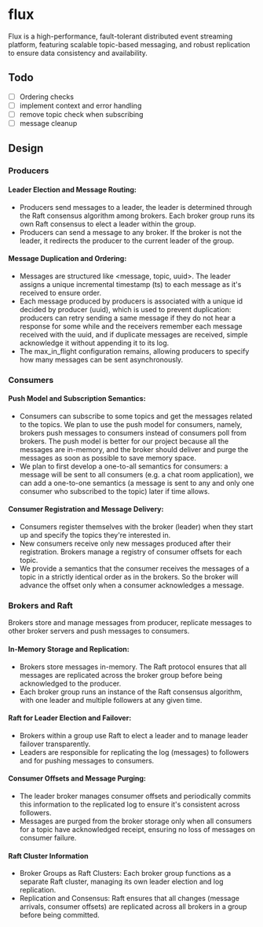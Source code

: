 # flux
Flux is a high-performance, fault-tolerant distributed event streaming platform, featuring scalable topic-based messaging, and robust replication to ensure data consistency and availability.

## Todo
-[ ] Ordering checks
-[ ] implement context and error handling
-[ ] remove topic check when subscribing
-[ ] message cleanup

## Design

### Producers

#### Leader Election and Message Routing:

- Producers send messages to a leader, the leader is determined through the Raft consensus algorithm among brokers. Each broker group runs its own Raft consensus to elect a leader within the group.
- Producers can send a message to any broker. If the broker is not the leader, it redirects the producer to the current leader of the group.

#### Message Duplication and Ordering:

- Messages are structured like <message, topic, uuid>. The leader assigns a unique incremental timestamp (ts) to each message as it's received to ensure order.
- Each message produced by producers is associated with a unique id decided by producer (uuid), which is used to prevent duplication: producers can retry sending a same message if they do not hear a response for some while and the receivers remember each message received with the uuid, and if duplicate messages are received, simple acknowledge it without appending it to its log.
- The max_in_flight configuration remains, allowing producers to specify how many messages can be sent asynchronously.


### Consumers

#### Push Model and Subscription Semantics:

- Consumers can subscribe to some topics and get the messages related to the topics. We plan to use the push model for consumers, namely, brokers push messages to consumers instead of consumers poll from brokers. The push model is better for our project because all the messages are in-memory, and the broker should deliver and purge the messages as soon as possible to save memory space.
- We plan to first develop a one-to-all semantics for consumers: a message will be sent to all consumers (e.g. a chat room application), we can add a one-to-one semantics (a message is sent to any and only one consumer who subscribed to the topic) later if time allows.

#### Consumer Registration and Message Delivery:

- Consumers register themselves with the broker (leader) when they start up and specify the topics they're interested in.
- New consumers receive only new messages produced after their registration. Brokers manage a registry of consumer offsets for each topic.
- We provide a semantics that the consumer receives the messages of a topic in a strictly identical order as in the brokers. So the broker will advance the offset only when a consumer acknowledges a message.

### Brokers and Raft

Brokers store and manage messages from producer, replicate messages to other broker servers and push messages to consumers.

#### In-Memory Storage and Replication:

- Brokers store messages in-memory. The Raft protocol ensures that all messages are replicated across the broker group before being acknowledged to the producer.
- Each broker group runs an instance of the Raft consensus algorithm, with one leader and multiple followers at any given time.

#### Raft for Leader Election and Failover:

- Brokers within a group use Raft to elect a leader and to manage leader failover transparently.
- Leaders are responsible for replicating the log (messages) to followers and for pushing messages to consumers.

#### Consumer Offsets and Message Purging:

- The leader broker manages consumer offsets and periodically commits this information to the replicated log to ensure it's consistent across followers.
- Messages are purged from the broker storage only when all consumers for a topic have acknowledged receipt, ensuring no loss of messages on consumer failure.

#### Raft Cluster Information

- Broker Groups as Raft Clusters: Each broker group functions as a separate Raft cluster, managing its own leader election and log replication.
- Replication and Consensus: Raft ensures that all changes (message arrivals, consumer offsets) are replicated across all brokers in a group before being committed.
